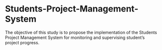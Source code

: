 # Students-Project-Management-System
The objective of this study is to propose the implementation of the Students Project Management System for monitoring and supervising student’s project progress. 

